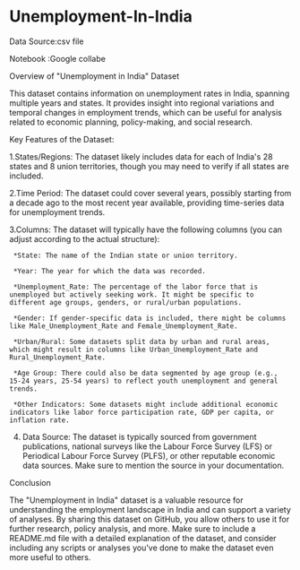 # Unemployment-In-India
Data Source:csv file

Notebook :Google collabe



Overview of "Unemployment in India" Dataset


This dataset contains information on unemployment rates in India, spanning multiple years and states. It provides insight into regional variations and temporal changes in employment trends, which can be useful for analysis related to economic planning, policy-making, and social research.

Key Features of the Dataset:


  1.States/Regions: The dataset likely includes data for each of India's 28 states and 8 union territories, though you may need to verify if all states are included.

  2.Time Period: The dataset could cover several years, possibly starting from a decade ago to the most recent year available, providing time-series data for unemployment trends.

  3.Columns: The dataset will typically have the following columns (you can adjust according to the actual structure):

     *State: The name of the Indian state or union territory.
     
     *Year: The year for which the data was recorded.
     
     *Unemployment_Rate: The percentage of the labor force that is unemployed but actively seeking work. It might be specific to different age groups, genders, or rural/urban populations.
     
     *Gender: If gender-specific data is included, there might be columns like Male_Unemployment_Rate and Female_Unemployment_Rate.
     
     *Urban/Rural: Some datasets split data by urban and rural areas, which might result in columns like Urban_Unemployment_Rate and Rural_Unemployment_Rate.
     
     *Age Group: There could also be data segmented by age group (e.g., 15-24 years, 25-54 years) to reflect youth unemployment and general trends.
     
     *Other Indicators: Some datasets might include additional economic indicators like labor force participation rate, GDP per capita, or inflation rate.
     
  4. Data Source: The dataset is typically sourced from government publications, national surveys like the Labour Force Survey (LFS) or Periodical Labour Force Survey (PLFS), or other reputable economic data sources. Make sure to mention the source in your documentation.


Conclusion


The "Unemployment in India" dataset is a valuable resource for understanding the employment landscape in India and can support a variety of analyses. By sharing this dataset on GitHub, you allow others to use it for further research, policy analysis, and more. Make sure to include a README.md file with a detailed explanation of the dataset, and consider including any scripts or analyses you've done to make the dataset even more useful to others.


